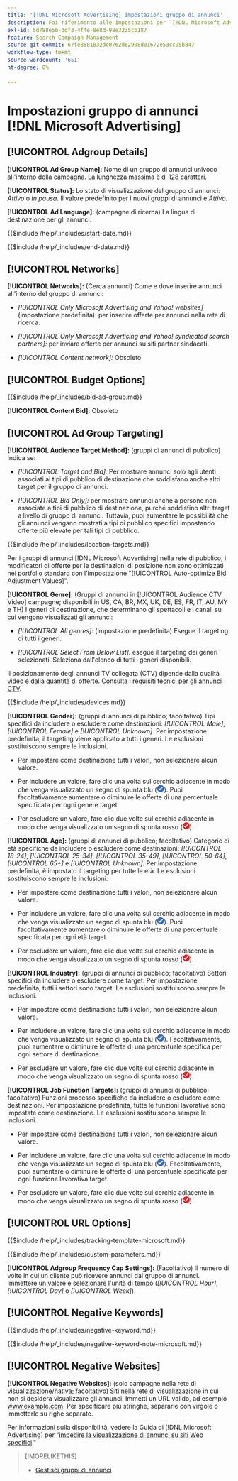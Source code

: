 ```yaml
---
title: '[!DNL Microsoft Advertising] impostazioni gruppo di annunci'
description: Fai riferimento alle impostazioni per  [!DNL Microsoft Advertising]  gruppi di annunci.
exl-id: 5d788e5b-ddf3-4f4e-8e8d-98e3235cb187
feature: Search Campaign Management
source-git-commit: 67fe8581832dc0762d62908d01672e53cc95b847
workflow-type: tm+mt
source-wordcount: '651'
ht-degree: 0%

---
```


# Impostazioni gruppo di annunci [!DNL Microsoft Advertising]

## [!UICONTROL Adgroup Details]

**[!UICONTROL Ad Group Name]:** Nome di un gruppo di annunci univoco all&#39;interno della campagna. La lunghezza massima è di 128 caratteri.

**[!UICONTROL Status]:** Lo stato di visualizzazione del gruppo di annunci: *Attivo* o *In pausa*. Il valore predefinito per i nuovi gruppi di annunci è *Attivo*.

**[!UICONTROL Ad Language]:** (campagne di ricerca) La lingua di destinazione per gli annunci.

<!-- **[!UICONTROL Start Date]:** -->

{{$include /help/_includes/start-date.md}}

<!-- **[!UICONTROL End Date]:** -->

{{$include /help/_includes/end-date.md}}

## [!UICONTROL Networks]

**[!UICONTROL Networks]:** (Cerca annunci) Come e dove inserire annunci all&#39;interno del gruppo di annunci:

* *[!UICONTROL Only Microsoft Advertising and Yahoo! websites]* (impostazione predefinita): per inserire offerte per annunci nella rete di ricerca.

* *[!UICONTROL Only Microsoft Advertising and Yahoo! syndicated search partners]:* per inviare offerte per annunci su siti partner sindacati.

* *[!UICONTROL Content network]:* Obsoleto

## [!UICONTROL Budget Options]

<!-- **[!UICONTROL Bid]:** -->

{{$include /help/_includes/bid-ad-group.md}}

**[!UICONTROL Content Bid]:** Obsoleto

## [!UICONTROL Ad Group Targeting]

**[!UICONTROL Audience Target Method]:** (gruppi di annunci di pubblico) Indica se:

* *[!UICONTROL Target and Bid]:* Per mostrare annunci solo agli utenti associati ai tipi di pubblico di destinazione che soddisfano anche altri target per il gruppo di annunci.

* *[!UICONTROL Bid Only]:* per mostrare annunci anche a persone non associate a tipi di pubblico di destinazione, purché soddisfino altri target a livello di gruppo di annunci. Tuttavia, puoi aumentare le possibilità che gli annunci vengano mostrati a tipi di pubblico specifici impostando offerte più elevate per tali tipi di pubblico.

<!-- **[!UICONTROL Location Target]:** -->

{{$include /help/_includes/location-targets.md}}

Per i gruppi di annunci [!DNL Microsoft Advertising] nella rete di pubblico, i modificatori di offerte per le destinazioni di posizione non sono ottimizzati nei portfolio standard con l&#39;impostazione &quot;[!UICONTROL Auto-optimize Bid Adjustment Values]&quot;.

**[!UICONTROL Genre]:** (Gruppi di annunci in [!UICONTROL Audience CTV Video] campagne; disponibili in US, CA, BR, MX, UK, DE, ES, FR, IT, AU, MY e TH<!-- Should that go in the campaign sub-type description instead, or is this applicable for this feature only? -->) I generi di destinazione, che determinano gli spettacoli e i canali su cui vengono visualizzati gli annunci:

* *[!UICONTROL All genres]:* (impostazione predefinita) Esegue il targeting di tutti i generi.

* *[!UICONTROL Select From Below List]:* esegue il targeting dei generi selezionati. Seleziona dall&#39;elenco di tutti i generi disponibili.

Il posizionamento degli annunci TV collegata (CTV) dipende dalla qualità video e dalla quantità di offerte. Consulta i [requisiti tecnici per gli annunci CTV](https://help.ads.microsoft.com/#apex/ads/en/60102/0/#TechnicalRequirements).

<!-- **[!UICONTROL Devices]:** -->

{{$include /help/_includes/devices.md}}

**[!UICONTROL Gender]:** (gruppi di annunci di pubblico; facoltativo) Tipi specifici da includere o escludere come destinazioni: *[!UICONTROL Male]*, *[!UICONTROL Female]* e *[!UICONTROL Unknown]*. Per impostazione predefinita, il targeting viene applicato a tutti i generi. Le esclusioni sostituiscono sempre le inclusioni.

* Per impostare come destinazione tutti i valori, non selezionare alcun valore.

* Per includere un valore, fare clic una volta sul cerchio adiacente in modo che venga visualizzato un segno di spunta blu (![Includi](/help/search-social-commerce/assets/include.png "Includi")). Puoi facoltativamente aumentare o diminuire le offerte di una percentuale specificata per ogni genere target.

* Per escludere un valore, fare clic due volte sul cerchio adiacente in modo che venga visualizzato un segno di spunta rosso (![Escludi](/help/search-social-commerce/assets/exclude.png "Escludi")).

**[!UICONTROL Age]:** (gruppi di annunci di pubblico; facoltativo) Categorie di età specifiche da includere o escludere come destinazioni: *[!UICONTROL 18-24]*, *[!UICONTROL 25-34]*, *[!UICONTROL 35-49]*, *[!UICONTROL 50-64]*, *[!UICONTROL 65+]* e *[!UICONTROL Unknown]*. Per impostazione predefinita, è impostato il targeting per tutte le età. Le esclusioni sostituiscono sempre le inclusioni.

* Per impostare come destinazione tutti i valori, non selezionare alcun valore.

* Per includere un valore, fare clic una volta sul cerchio adiacente in modo che venga visualizzato un segno di spunta blu (![Includi](/help/search-social-commerce/assets/include.png "Includi")). Puoi facoltativamente aumentare o diminuire le offerte di una percentuale specificata per ogni età target.

* Per escludere un valore, fare clic due volte sul cerchio adiacente in modo che venga visualizzato un segno di spunta rosso (![Escludi](/help/search-social-commerce/assets/exclude.png "Escludi")).

**[!UICONTROL Industry]:** (gruppi di annunci di pubblico; facoltativo) Settori specifici da includere o escludere come target. Per impostazione predefinita, tutti i settori sono target. Le esclusioni sostituiscono sempre le inclusioni.

* Per impostare come destinazione tutti i valori, non selezionare alcun valore.

* Per includere un valore, fare clic una volta sul cerchio adiacente in modo che venga visualizzato un segno di spunta blu (![Includi](/help/search-social-commerce/assets/include.png "Includi")). Facoltativamente, puoi aumentare o diminuire le offerte di una percentuale specifica per ogni settore di destinazione.

* Per escludere un valore, fare clic due volte sul cerchio adiacente in modo che venga visualizzato un segno di spunta rosso (![Escludi](/help/search-social-commerce/assets/exclude.png "Escludi")).

**[!UICONTROL Job Function Targets]:** (gruppi di annunci di pubblico; facoltativo) Funzioni processo specifiche da includere o escludere come destinazioni. Per impostazione predefinita, tutte le funzioni lavorative sono impostate come destinazione. Le esclusioni sostituiscono sempre le inclusioni.

* Per impostare come destinazione tutti i valori, non selezionare alcun valore.

* Per includere un valore, fare clic una volta sul cerchio adiacente in modo che venga visualizzato un segno di spunta blu (![Includi](/help/search-social-commerce/assets/include.png "Includi")). Facoltativamente, puoi aumentare o diminuire le offerte di una percentuale specificata per ogni funzione lavorativa target.

* Per escludere un valore, fare clic due volte sul cerchio adiacente in modo che venga visualizzato un segno di spunta rosso (![Escludi](/help/search-social-commerce/assets/exclude.png "Escludi")).

## [!UICONTROL URL Options]

<!-- **[!UICONTROL Tracking Template]:** -->

{{$include /help/_includes/tracking-template-microsoft.md}}

<!-- **[!UICONTROL Custom Parameters]:** -->

{{$include /help/_includes/custom-parameters.md}}

**[!UICONTROL Adgroup Frequency Cap Settings]:** (Facoltativo) Il numero di volte in cui un cliente può ricevere annunci dal gruppo di annunci. Immettere un valore e selezionare l&#39;unità di tempo (*[!UICONTROL Hour]*, *[!UICONTROL Day]* o *[!UICONTROL Week]*).

## [!UICONTROL Negative Keywords]

<!-- **[!UICONTROL Negative Keywords]:** -->

{{$include /help/_includes/negative-keyword.md}}

<!-- Note for **[!UICONTROL Negative Keywords]:** -->

{{$include /help/_includes/negative-keyword-note-microsoft.md}}

## [!UICONTROL Negative Websites]

**[!UICONTROL Negative Websites]:** (solo campagne nella rete di visualizzazione/nativa; facoltativo) Siti nella rete di visualizzazione in cui non si desidera visualizzare gli annunci. Immetti un URL valido, ad esempio www.example.com. Per specificare più stringhe, separarle con virgole o immetterle su righe separate.

Per informazioni sulla disponibilità, vedere la Guida di [!DNL Microsoft Advertising] per &quot;[impedire la visualizzazione di annunci su siti Web specifici](https://help.ads.microsoft.com/#apex/bae/en/14061/0).&quot;

>[!MORELIKETHIS]
>
>* [Gestisci gruppi di annunci](/help/search-social-commerce/campaign-management/campaigns/ad-group-manage.md)
